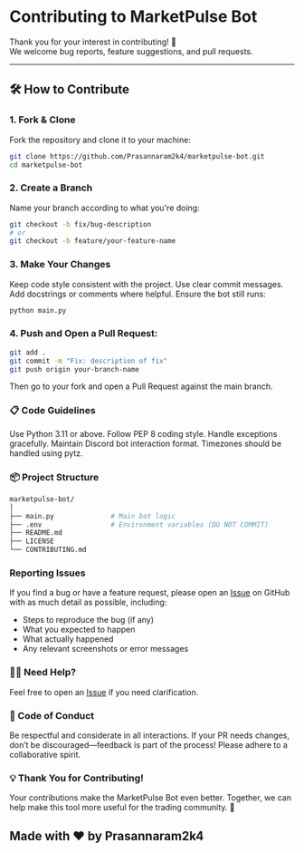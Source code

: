 # Contributing to MarketPulse Bot

Thank you for your interest in contributing! 🚀  
We welcome bug reports, feature suggestions, and pull requests.

---

## 🛠️ How to Contribute

### 1. Fork & Clone

Fork the repository and clone it to your machine:
```bash
git clone https://github.com/Prasannaram2k4/marketpulse-bot.git
cd marketpulse-bot
```
### 2. Create a Branch

Name your branch according to what you're doing:
```bash
git checkout -b fix/bug-description
# or
git checkout -b feature/your-feature-name
```

### 3. Make Your Changes

Keep code style consistent with the project.
Use clear commit messages.
Add docstrings or comments where helpful.
Ensure the bot still runs:
```bash
python main.py
```

### 4. Push and Open a Pull Request:
```bash
git add .
git commit -m "Fix: description of fix"
git push origin your-branch-name
```
Then go to your fork and open a Pull Request against the main branch.

### 📋 Code Guidelines
Use Python 3.11 or above.
Follow PEP 8 coding style.
Handle exceptions gracefully.
Maintain Discord bot interaction format.
Timezones should be handled using pytz.

### 📦 Project Structure
```bash
marketpulse-bot/
│
├── main.py              # Main bot logic
├── .env                 # Environment variables (DO NOT COMMIT)
├── README.md
├── LICENSE
└── CONTRIBUTING.md
```
### Reporting Issues
If you find a bug or have a feature request, please open an [Issue](https://github.com/Prasannaram2k4/marketpulse-bot/issues)  on GitHub with as much detail as possible, including:
- Steps to reproduce the bug (if any)
- What you expected to happen
- What actually happened
- Any relevant screenshots or error messages

### 🙋‍♂️ Need Help?
Feel free to open an [Issue](https://github.com/Prasannaram2k4/marketpulse-bot/issues) if you need clarification.

### 🤝 Code of Conduct
Be respectful and considerate in all interactions.
If your PR needs changes, don’t be discouraged—feedback is part of the process!
Please adhere to a collaborative spirit.

### 💡 Thank You for Contributing!
Your contributions make the MarketPulse Bot even better. Together, we can help make this tool more useful for the trading community. 🚀

## Made with ❤️ by Prasannaram2k4







